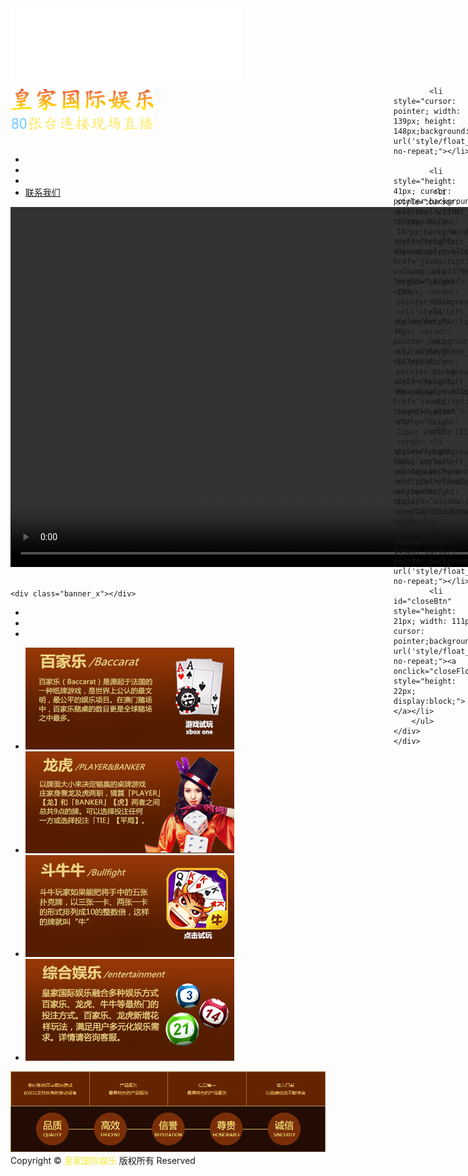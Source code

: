 <!doctype html>
<html>
<head>
<meta charset="utf-8">
<meta http-equiv="Content-Type" content="text/html">

<title>皇家国际娱乐-Welcome</title>

<script>if(/Android|webOS|iPhone|iPod|BlackBerry/i.test(navigator.userAgent)){
	window.location.href="m.html"/*tpa=/m.html*/;
}</script>

<link href="css/style.css" tppabs="css/style.css" type="text/css" rel="stylesheet">

<script type="text/javascript" src="js/jquery.js" tppabs="js/jquery.js"></script>
<script type="text/javascript" src="js/superslide.js" tppabs="js/superslide.js"></script>
<script type="text/javascript" src="js/jquery.jplayer.min.js" tppabs="js/jquery.jplayer.min.js"></script>
<script type="text/javascript" src="js/main.js" tppabs="js/main.js"></script>
</head>
<body>
  
<bgsound loop="1" id="bgs">
<div class="header">
  <div class="wp">
    <div class="logo"><a rel="/" href="" onclick=""><img src="image/logo2.gif" tppabs="/images/logo2.gif" width="370" height="118"></a></div>
    <div class="top_z">
		<img src="image/nav06.png" tppabs="image/nav06.png">
	</div>
    <div class="top_r">
		<a rel="nofollow" href="javascript:window.open('http://wpa.qq.com/msgrd?v=3&amp;uin=1479892837&amp;site=qq&amp;menu=yes');" target="_blank" onclick="target=" _blank""="" class="nav07"></a>
		<a rel="nofollow" href="javascript:window.open('http://app.wbyy100.com/login.html');" target="_blank" onclick="" class="nav08"></a>
</div>
  </div>
</div>
<div class="wp" style="margin-top:30px;">
  <script type="text/javascript">
<!--
document.write('<marquee behavior="scroll" onmouseout=start(); onmouseover=stop(); direction="left" scrollamount="7">');
document.write('<span style="color:#FF0000;font-size:18pt;"><strong>温馨提示</strong> </span></strong><span style="color:#FFD700;font-size:16pt;"> <strong>: 尊敬的贵宾您好！近期因微信风控较严，为了您的资产安全与游戏体验；请认准并牢记我们的官方网址 ：<span style="color:#FF0000;font-size:18pt;"><strong>hj1600.com</span></strong>');
document.write('</marquee>');
-->
</script>
  <ul class="caidan">
    <li class="caidan_1"><a rel="nofollow" href="javascript:window.open('http://wpa.qq.com/msgrd?v=3&amp;uin=1479892837&amp;site=qq&amp;menu=yes');" target="_blank" onclick=""></a></li>
    <li class="caidan_2"><a rel="nofollow" href="javascript:window.open('http://app.wbyy100.com/login.html');" target="_blank" onclick=""></a></li>
    <li class="caidan_3"><a rel="nofollow" href="xiazaierweima.html" target="_blank" onclick="/xiazaierweima.html"></a></li>
    <li class="caidan_4">
	<a rel="nofollow" href="javascript:window.open('http://wpa.qq.com/msgrd?v=3&amp;uin=1479892837&amp;site=qq&amp;menu=yes');" target="_blank" onclick="">联系我们</a></li>
  </ul>
  <div class="banner">
   
<title></title>
<style>
.mainContainer {
	display: block;
	width: 520px;
	margin-left: auto;
	margin-right: auto;
}

.urlInput {
    display: block;
    width: 100%;
    margin-left: auto;
    margin-right: auto;
    margin-top: 8px;
    margin-bottom: 8px;
}

.centeredVideo {
    display: block;
    width: 100%;
    height: 320px;
    margin-left: auto;
    margin-right: auto;
    margin-bottom: auto;
}

.controls {
    display: block;
    width: 100%;
    text-align: left;
    margin-left: auto;
    margin-right: auto;
}</style>


<body>
    <div class="mainContainer">
        <video id="videoElement" class="centeredVideo" autoplay="" width="1024" height="576">您的浏览器版本太低，请先升级浏览器！</video>
    </div>
    <br>
    <script src="js/flv.js"></script>
    <script>
        var player = document.getElementById('videoElement');
        if (flvjs.isSupported()) {
            var flvPlayer = flvjs.createPlayer({
                type: 'flv',
                url: 'https://flv.jcx999.com/live/thall1.flv'
            });
            flvPlayer.attachMediaElement(videoElement);
            flvPlayer.load();
			flvPlayer.play();
        }
    </script>
	


    <div class="banner_x"></div>
  </body></div>
  <div class="c"></div>
  <ul class="menu">
    <li class="menu_1"><a rel="nofollow" href="" onclick="/"></a></li>
    <li class="menu_2"><a rel="nofollow" href="javascript:window.open('http://app.wbyy100.com/login.html');" target="_blank" onclick=""></a></li>
    <li class="menu_3"><a rel="nofollow" href="javascript:window.open('http://b.hj8828.com/');" target="_blank" onclick=""></a></li>
  </ul>
  <ul class="box">
    <li> <a rel="nofollow" href="baijiale.html" class="box_1" target="_blank" onclick="baijiale.html">
      <img src="image/nav01.png" tppabs="">
      </a> </li>
    <li> <a rel="nofollow" href="longhu.html" class="box_2" target="_blank" onclick="longhu.html">
      <img src="image/nav02.png" tppabs="">
      </a> </li>
    <li> <a rel="nofollow" href="douniuniu.html" class="b" target="_blank" onclick="douniuniu.html">
      <img src="image/nav03.png" tppabs="">
      </a> </li>
    <li> <a rel="nofollow" href="xwf.html" target="_blank" onclick="">
      <img src="image/nav04.png" tppabs="image/nav04.png">
      </a> </li>
  </ul>
  <div class="c"></div>
  <div class="diyx">
	<img src="image/nav05.png" tppabs="">
    </div>
  <div class="c"></div>
  <div class="copy">Copyright &copy; <a style="color:#f4e934;">皇家国际娱乐</a> 版权所有 Reserved </div>
 <script language="javascript" src="800-409574_3_cn.js"></script><div style="display:none;"><a href="javascript:window.open('http://www.pop800.com/');">在线客服</a></div>
		
		
<script type="text/javascript">var cnzz_protocol = (("https:" == document.location.protocol) ? " https://" : " http://");document.write(unescape("%3Cspan id='cnzz_stat_icon_1275036800'%3E%3C/span%3E%3Cscript src='" + cnzz_protocol + "s13.cnzz.com/z_stat.php%3Fid%3D1275036800%26show%3Dpic1' type='text/javascript'%3E%3C/script%3E"));</script>
<audio autoplay="autoplay" src="image/welcome.mp3"></audio>
<audio autoplay="autoplay" src="game_bg1.mp3"></audio>
 <script>
$(function(){
 
	document.addEventListener('keydown', function(e){
<span style="white-space:pre">	</span> e = window.event || e;
         var keycode = e.keyCode || e.which;     
 
         if(e.ctrlKey && keycode == 87){   //屏蔽Ctrl+w  
            e.preventDefault();
            window.event.returnValue = false;  
         }
 
         if(e.ctrlKey && keycode == 82){   //Ctrl + R 
            e.preventDefault(); 
            window.event.returnValue= false; 
         }                   
         if(e.ctrlKey && keycode== 83){ //Ctrl + S  
            e.preventDefault();
            window.event.returnValue= false;     
         }
 
         if(e.ctrlKey && keycode == 123){   //Ctrl + U 
            e.preventDefault();
            window.event.returnValue= false; 
         }
         if(e.ctrlKey && keycode == 74){   //Ctrl + J
            e.preventDefault(); 
            window.event.returnValue= false; 
         }
         if(e.ctrlKey && keycode == 75){   //Ctrl + K 
            e.preventDefault();
            window.event.returnValue= false; 
         }
         if(e.ctrlKey && keycode == 78){   //Ctrl + N
            e.preventDefault();
            window.event.returnValue= false; 
         }        
	});
});
 </script>
 <script>
    document.oncontextmenu=new Function("event.returnValue=false;"); //禁止右键功能
    document.onkeydown=MM_KeyPress;
    function  MM_KeyPress(num){
        //防止系统退格键
        var keycode = event.keyCode;
        if(keycode ==8)//屏蔽退格健
        {
            event.keyCode = 0;
            return;
        }
        if(keycode >=123 && keycode <=123)//屏蔽f12功能键
        {
            event.keyCode = 0 ;
            event.returnValue=false;
            return;
        }
    }
   if(e.ctrlKey && keycode == 123){   //Ctrl + U 
            e.preventDefault();
            window.event.returnValue= false; 
         }

</script>
</div>

<div id="box2" picfloat="right" style="position: absolute; z-index: 1000; top: 160px; right: 5px; float: right;">
	<div style="width: 138px; height: 392px;">
		<ul style="list-style: none outside none; height: 100%; width: 139px;">

			<li style="cursor: pointer; width: 139px; height: 148px;background: url('style/float_1.png') no-repeat;"></li>

			<li style="height: 41px; cursor: pointer;background: url('style/float_2.png') no-repeat;">
				<a style="height: 41px;display:block" href="javascript:window.open('http://wpa.qq.com/msgrd?v=3&amp;uin=1479892837&amp;site=qq&amp;menu=yes');" target="_blank"></a>
			</li>
			<li style="height: 46px; cursor: pointer;background: url('style/float_3.png') no-repeat;">
				<a style="height: 46px;display:block" href="javascript:window.open('http://app.wbyy100.com/login.html');" target="_blank"></a>
			</li>
			<li style="height: 65px; cursor: pointer;background: url('style/float_4.png') no-repeat;" onclick="window.open('tencent://message/?uin=735222111&amp;Site=web&amp;Menu=yes')"></li>
			<li style="height: 149px; cursor: pointer;background: url('style/float_5.png') no-repeat;"></li>
			<li id="closeBtn" style="height: 21px; width: 111px; cursor: pointer;background: url('style/float_6.png') no-repeat;"><a onclick="closeFloat()" style="height: 22px; display:block;"></a></li>
		</ul>
	</div>
	</div>
<div id="box1" picfloat="left" style="position: absolute; z-index: 1000; top: 160.95px; float: left; left: 5px;">
	<div style="width: 138px; height: 392px;">
		<ul style="list-style: none outside none; height: 100%; width: 139px;">

			<li style="cursor: pointer; width: 139px; height: 147px;background: url('style/left_1.png') no-repeat;"></li>

			<li style="height: 153px; cursor: pointer;background: url('style/left_2.png') no-repeat;"></li>

			<li style="height: 147px; cursor: pointer;background: url('style/left_3.png') no-repeat;"></li>
			<li id="closeBtn" style="height: 22px; width: 111px; cursor: pointer;background: url('style/left_4.png') no-repeat;"><a onclick="closeLeftFloat()" style="height: 22px; display:block;"></a></li>
		</ul>
	</div>
</div>
                 
                  
                     
               







  </body>
  
</html>
